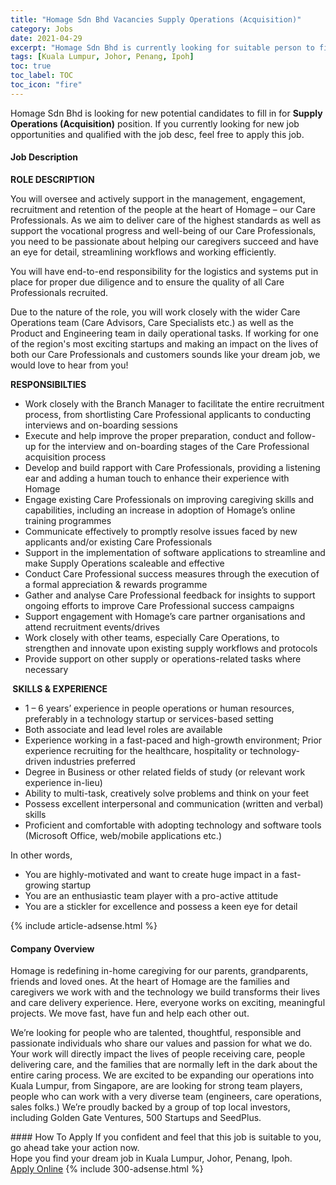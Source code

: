 ```yaml
---
title: "Homage Sdn Bhd Vacancies Supply Operations (Acquisition)" 
category: Jobs 
date: 2021-04-29 
excerpt: "Homage Sdn Bhd is currently looking for suitable person to fill in the Supply Operations (Acquisition) which based in Kuala Lumpur, Johor, Penang, Ipoh" 
tags: [Kuala Lumpur, Johor, Penang, Ipoh] 
toc: true 
toc_label: TOC 
toc_icon: "fire" 
--- 
```


<p>Homage Sdn Bhd is looking for new potential candidates to fill in for <b>Supply Operations (Acquisition)</b> position. If you currently looking for new job opportunities and qualified with the job desc, feel free to apply this job.
</p><div><div><h4>Job Description</h4></div><div><div><span><div><p><strong>ROLE DESCRIPTION</strong></p><p>You will oversee and actively support in the management, engagement, recruitment and retention of the people at the heart of Homage &#8211; our Care Professionals. As we aim to deliver care of the highest standards as well as support the vocational progress and well-being of our Care Professionals, you need to be passionate about helping our caregivers succeed and have an eye for detail, streamlining workflows and working efficiently.</p><p>You will have end-to-end responsibility for the logistics and systems put in place for proper due diligence and to ensure the quality of all Care Professionals recruited.</p><p>Due to the nature of the role, you will work closely with the wider Care Operations team (Care Advisors, Care Specialists etc.) as well as the Product and Engineering team in daily operational tasks. If working for one of the region's most exciting startups and making an impact on the lives of both our Care Professionals and customers sounds like your dream job, we would love to hear from you!</p><p><strong>RESPONSIBILTIES</strong></p><ul><li>Work closely with the Branch Manager to facilitate the entire recruitment process, from shortlisting Care Professional applicants to conducting interviews and on-boarding sessions</li><li>Execute and help improve the proper preparation, conduct and follow-up for the interview and on-boarding stages of the Care Professional acquisition process</li><li>Develop and build rapport with Care Professionals, providing a listening ear and adding a human touch to enhance their experience with Homage</li><li>Engage existing Care Professionals on improving caregiving skills and capabilities, including an increase in adoption of Homage&#8217;s online training programmes</li><li>Communicate effectively to promptly resolve issues faced by new applicants and/or existing Care Professionals</li><li>Support in the implementation of software applications to streamline and make Supply Operations scaleable and effective</li><li>Conduct Care Professional success measures through the execution of a formal appreciation &amp; rewards programme</li><li>Gather and analyse Care Professional feedback for insights to support ongoing efforts to improve Care Professional success campaigns</li><li>Support engagement with Homage&#8217;s care partner organisations and attend recruitment events/drives</li><li>Work closely with other teams, especially Care Operations, to strengthen and innovate upon existing supply workflows and protocols</li><li>Provide support on other supply or operations-related tasks where necessary</li></ul><p><strong>&#160;SKILLS &amp; EXPERIENCE</strong></p><ul><li>1 &#8211; 6 years&#8217; experience in people operations or human resources, preferably in a technology startup or services-based setting&#160;</li><li>Both associate and lead level roles are available</li><li>Experience working in a fast-paced and high-growth environment; Prior experience recruiting for the healthcare, hospitality or technology-driven industries preferred</li><li>Degree in Business or other related fields of study (or relevant work experience in-lieu)</li><li>Ability to multi-task, creatively solve problems and think on your feet</li><li>Possess excellent interpersonal and communication (written and verbal) skills</li><li>Proficient and comfortable with adopting technology and software tools (Microsoft Office, web/mobile applications etc.)</li></ul><p>In other words,</p><ul><li>You are highly-motivated and want to create huge impact in a fast-growing startup</li><li>You are an enthusiastic team player with a pro-active attitude</li><li>You are a stickler for excellence and possess a keen eye for detail</li></ul></div></span></div></div></div> 
{% include article-adsense.html %} 
<div><div><h4>Company Overview</h4></div><div><div><span><div><p>Homage is redefining in-home caregiving for our parents, grandparents, friends and loved ones. At the heart of Homage are the families and caregivers we work with and the technology we build transforms their lives and care delivery experience. Here, everyone works on exciting, meaningful projects. We move fast, have fun and help each other out.</p><p>We&#8217;re looking for people who are talented, thoughtful, responsible and passionate individuals who share our values and passion for what we do. Your work will directly impact the lives of people receiving care, people delivering care, and the families that are normally left in the dark about the entire caring process. We are excited to be expanding our operations into Kuala Lumpur, from Singapore, are are looking for strong team players, people who can work with a very diverse team (engineers, care operations, sales folks.) We&#8217;re proudly backed by a group of top local investors, including Golden Gate Ventures, 500 Startups and SeedPlus.&#160;</p></div></span></div></div></div> 
#### How To Apply 
If you confident and feel that this job is suitable to you, go ahead take your action now. <br/> 
Hope you find your dream job in Kuala Lumpur, Johor, Penang, Ipoh. <br/> 
<a href="https://www.jobstreet.com.my/en/job/supply-operations-acquisition-4551390?jobId=jobstreet-my-job-4551390&" class="btn btn--info" target="_blank" rel="nofollow noopenner">Apply Online</a> 
{% include 300-adsense.html %} 